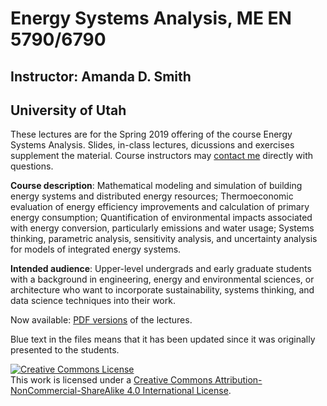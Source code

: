 # Energy Systems Analysis, ME EN 5790/6790
## Instructor: Amanda D. Smith
## University of Utah

These lectures are for the Spring 2019 offering of the course Energy Systems Analysis. Slides, in-class lectures, dicussions and exercises supplement the material. Course instructors may <a href="https://energysystems.mech.utah.edu/contact/">contact me</a> directly with questions.

**Course description**: Mathematical modeling and simulation of building energy systems and distributed energy resources;  Thermoeconomic evaluation of energy efficiency improvements and calculation  of  primary  energy  consumption;  Quantification  of  environmental  impacts  associated with energy conversion, particularly emissions and water usage; Systems thinking, parametric analysis, sensitivity analysis, and uncertainty analysis for models of integrated energy systems.

**Intended audience**: Upper-level undergrads and early graduate students with a background in engineering, energy and environmental sciences, or architecture who want to incorporate sustainability, systems thinking, and data science techniques into their work.

Now available: <a href="https://github.com/amandadsmith/Energy-Systems-Analysis/tree/master/PDFs">PDF versions</a> of the lectures. 

Blue text in the files means that it has been updated since it was originally presented to the students.

<a rel="license" href="http://creativecommons.org/licenses/by-nc-sa/4.0/"><img alt="Creative Commons License" style="border-width:0" src="https://i.creativecommons.org/l/by-nc-sa/4.0/88x31.png" /></a><br />This work is licensed under a <a rel="license" href="http://creativecommons.org/licenses/by-nc-sa/4.0/">Creative Commons Attribution-NonCommercial-ShareAlike 4.0 International License</a>.
